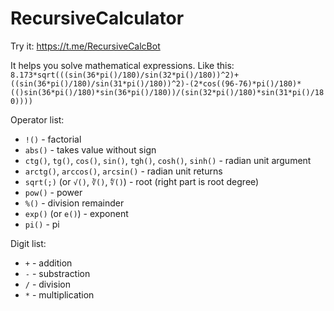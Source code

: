 # RecursiveCalculator

Try it: https://t.me/RecursiveCalcBot

It helps you solve mathematical expressions.
Like this: `8.173*sqrt(((sin(36*pi()/180)/sin(32*pi()/180))^2)+((sin(36*pi()/180)/sin(31*pi()/180))^2)-(2*cos((96-76)*pi()/180)*(()sin(36*pi()/180)*sin(36*pi()/180))/(sin(32*pi()/180)*sin(31*pi()/180))))`

Operator list:
- `!()` - factorial
- `abs()` - takes value without sign
- `ctg()`, `tg()`, `cos()`, `sin()`, `tgh()`, `cosh()`, `sinh()` - radian unit argument
- `arctg()`, `arccos()`, `arcsin()` - radian unit returns
- `sqrt(;)` (or `√()`, `∛()`, `∜()`) - root (right part is root degree)
- `pow()` - power
- `%()` - division remainder
- `exp()` (or `e()`) - exponent
- `pi()` - pi

Digit list:
- `+` - addition
- `-` - substraction
- `/` - division
- `*` - multiplication

